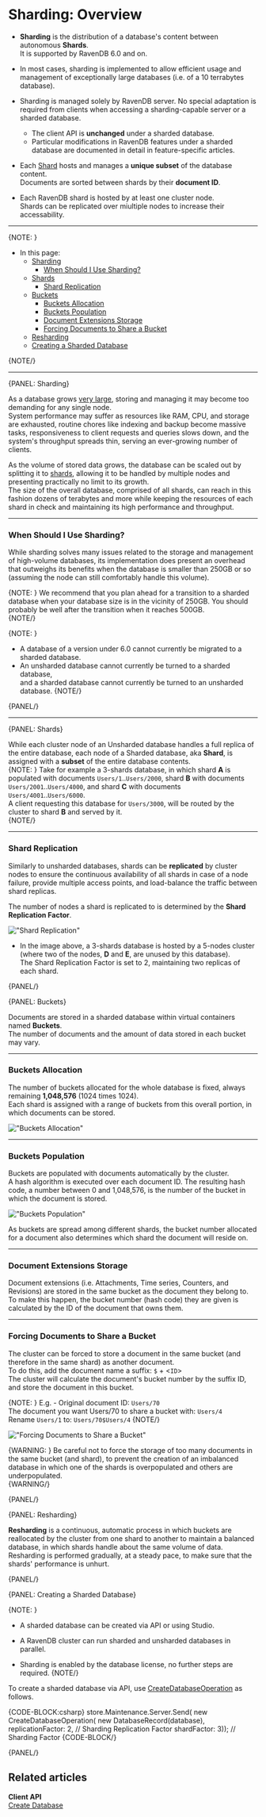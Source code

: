 ﻿# Sharding: Overview

* **Sharding** is the distribution of a database's content between autonomous **Shards**.  
  It is supported by RavenDB 6.0 and on.  

* In most cases, sharding is implemented to allow efficient usage and management of 
  exceptionally large databases (i.e. of a 10 terrabytes database).  

* Sharding is managed solely by RavenDB server. No special adaptation is required from 
  clients when accessing a sharding-capable server or a sharded database.  
    * The client API is **unchanged** under a sharded database.  
    * Particular modifications in RavenDB features under a sharded database are documented 
      in detail in feature-specific articles.  

* Each [Shard](../sharding/overview#shards) hosts and manages a **unique subset** of the 
  database content.  
  Documents are sorted between shards by their **document ID**.  

* Each RavenDB shard is hosted by at least one cluster node.  
  Shards can be replicated over miultiple nodes to increase their accessability.  

---

{NOTE: }

* In this page:  
  * [Sharding](../sharding/overview#sharding)  
     * [When Should I Use Sharding?](../sharding/overview#when-should-i-use-sharding)  
  * [Shards](../sharding/overview#shards)  
     * [Shard Replication](../sharding/overview#shard-replication)  
  * [Buckets](../sharding/overview#buckets)  
     * [Buckets Allocation](../sharding/overview#buckets-allocation)  
     * [Buckets Population](../sharding/overview#buckets-population)  
     * [Document Extensions Storage](../sharding/overview#document-extensions-storage)  
     * [Forcing Documents to Share a Bucket](../sharding/overview#forcing-documents-to-share-a-bucket)  
  * [Resharding](../sharding/overview#resharding)  
  * [Creating a Sharded Database](../sharding/overview#creating-a-sharded-database)  

{NOTE/}

---

{PANEL: Sharding}

As a database grows [very large](https://en.wikipedia.org/wiki/Very_large_database), 
storing and managing it may become too demanding for any single node.  
System performance may suffer as resources like RAM, CPU, and storage are 
exhausted, routine chores like indexing and backup become massive tasks, 
responsiveness to client requests and queries slows down, and the system's 
throughput spreads thin, serving an ever-growing number of clients.  

As the volume of stored data grows, the database can be scaled out by 
splitting it to [shards](../sharding/overview#shards), allowing it to be 
handled by multiple nodes and presenting practically no limit to its growth.  
The size of the overall database, comprised of all shards, can reach in 
this fashion dozens of terabytes and more while keeping the resources 
of each shard in check and maintaining its high performance and throughput.  

---

### When Should I Use Sharding?

While sharding solves many issues related to the storage and management 
of high-volume databases, its implementation does present an overhead that 
outweighs its benefits when the database is smaller than 250GB or so 
(assuming the node can still comfortably handle this volume).  

{NOTE: }
We recommend that you plan ahead for a transition to a sharded database when 
your database size is in the vicinity of 250GB. You should probably be well 
after the transition when it reaches 500GB.  
{NOTE/}

{NOTE: }

* A database of a version under 6.0 cannot currently be migrated to a sharded database.  
* An unsharded database cannot currently be turned to a sharded database,  
  and a sharded database cannot currently be turned to an unsharded database.
{NOTE/}

{PANEL/}

---

{PANEL: Shards}

While each cluster node of an Unsharded database handles a full replica 
of the entire database, each node of a Sharded database, aka **Shard**, 
is assigned with a **subset** of the entire database contents.  
{NOTE: }
Take for example a 3-shards database, in which shard **A** is populated with 
documents `Users/1`..`Users/2000`, shard **B** with documents `Users/2001`..`Users/4000`, 
and shard **C** with documents `Users/4001`..`Users/6000`.  
A client requesting this database for `Users/3000`, will be routed by 
the cluster to shard **B** and served by it.  
{NOTE/}

---

### Shard Replication 

Similarly to unsharded databases, shards can be **replicated** by cluster nodes 
to ensure the continuous availability of all shards in case of a node failure, 
provide multiple access points, and load-balance the traffic between shard replicas.  

The number of nodes a shard is replicated to is determined by 
the **Shard Replication Factor**.  

!["Shard Replication"](images/sharding-replication-factor.png "Shard Replication")

* In the image above, a 3-shards database is hosted by a 5-nodes cluster (where 
  two of the nodes, **D** and **E**, are unused by this database).  
  The Shard Replication Factor is set to 2, maintaining two replicas of each shard.  

{PANEL/}

{PANEL: Buckets}

Documents are stored in a sharded database within virtual containers named **Buckets**.  
The number of documents and the amount of data stored in each bucket may vary.  

---

### Buckets Allocation

The number of buckets allocated for the whole database is fixed, always remaining 
**1,048,576** (1024 times 1024).  
Each shard is assigned with a range of buckets from this overall portion, in which 
documents can be stored.  

!["Buckets Allocation"](images/buckets-allocation.png "Buckets Allocation")

---

### Buckets Population

Buckets are populated with documents automatically by the cluster.  
A hash algorithm is executed over each document ID. The resulting 
hash code, a number between 0 and 1,048,576, is the number of the 
bucket in which the document is stored.  

!["Buckets Population"](images/buckets-population.png "Buckets Population")

As buckets are spread among different shards, the bucket number 
allocated for a document also determines which shard the document 
will reside on.  

---

### Document Extensions Storage

Document extensions (i.e. Attachments, Time series, Counters, and 
Revisions) are stored in the same bucket as the document they belong to.  
To make this happen, the bucket number (hash code) they are given 
is calculated by the ID of the document that owns them.  

---

### Forcing Documents to Share a Bucket

The cluster can be forced to store a document in the same bucket 
(and therefore in the same shard) as another document.  
To do this, add the document name a suffix: `$` + <`ID`>  
The cluster will calculate the document's bucket number by 
the suffix ID, and store the document in this bucket.  

{NOTE: }
E.g. - 
Original document ID: `Users/70`  
The document you want Users/70 to share a bucket with: `Users/4`  
Rename `Users/1` to: `Users/70$Users/4`
{NOTE/}

!["Forcing Documents to Share a Bucket"](images/force-docs-to-share-bucket.png "Forcing Documents to Share a Bucket")

{WARNING: }
Be careful not to force the storage of too many documents in the same bucket 
(and shard), to prevent the creation of an imbalanced database in which one 
of the shards is overpopulated and others are underpopulated.  
{WARNING/}

{PANEL/}

{PANEL: Resharding}

**Resharding** is a continuous, automatic process in which buckets are 
reallocated by the cluster from one shard to another to maintain a balanced 
database, in which shards handle about the same volume of data.  
Resharding is performed gradually, at a steady pace, to make sure that 
the shards' performance is unhurt.  

{PANEL/}

{PANEL: Creating a Sharded Database}

{NOTE: }

* A sharded database can be created via API or using Studio.  

* A RavenDB cluster can run sharded and unsharded databases in parallel.  

* Sharding is enabled by the database license, no further steps are required.
{NOTE/}

To create a sharded database via API, use [CreateDatabaseOperation](../client-api/operations/server-wide/create-database) as follows.  

{CODE-BLOCK:csharp}
store.Maintenance.Server.Send(
    new CreateDatabaseOperation(
        new DatabaseRecord(database), 
        replicationFactor: 2, // Sharding Replication Factor
        shardFactor: 3)); // Sharding Factor
{CODE-BLOCK/}

{PANEL/}

## Related articles

**Client API**  
[Create Database](../client-api/operations/server-wide/create-database)  



